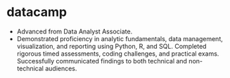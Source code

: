 # datacamp

- Advanced from Data Analyst Associate.
- Demonstrated proficiency in analytic fundamentals, data management, visualization, and reporting using Python, R, and SQL. Completed rigorous timed assessments, coding challenges, and practical exams. Successfully communicated findings to both technical and non-technical audiences. 
